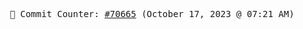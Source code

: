<p align="center">
    <samp>
        📮 Commit Counter: <a href="https://github.com/Javascript-void0/Javascript-void0/commits/main">#70665</a> (October 17, 2023 @ 07:21 AM)
    </samp>
</p>